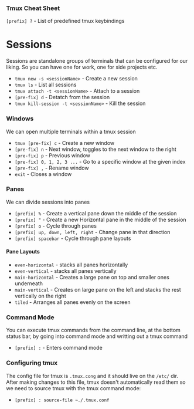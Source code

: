 ### Tmux Cheat Sheet

`[prefix] ?` - List of predefined tmux keybindings

# Sessions

Sessions are standalone groups of terminals that can be configured for our liking. So you can have one for work, one for side projects etc.

- `tmux new -s <sessionName>` - Create a new session
- `tmux ls` - List all sessions
- `tmux attach -t <sessionName>` - Attach to a session
- `[pre-fix] d` - Detatch from the session
- `tmux kill-session -t <sessionName>` - Kill the session

### Windows

We can open multiple terminals within a tmux session

- `tmux [pre-fix] c` - Create a new window
- `[pre-fix] n` - Next window, toggles to the next window to the right
- `[pre-fix] p` - Previous window
- `[pre-fix] 0, 1, 2, 3 ...` - Go to a specific window at the given index
- `[pre-fix] ,` - Rename window
- `exit` - Closes a window

### Panes

We can divide sessions into panes

- `[prefix] %` - Create a vertical pane down the middle of the session
- `[prefix] "` - Create a new Horizontal pane in the middle of the session
- `[prefix] o` - Cycle through panes
- `[prefix] up, down, left, right` - Change pane in that direction
- `[prefix] spacebar` - Cycle through pane layouts

#### Pane Layouts

- `even-horizontal` - stacks all panes horizontally
- `even-vertical` - stacks all panes vertically
- `main-horizontal` - Creates a large pane on top and smaller ones underneath
- `main-vertical` - Creates on large pane on the left and stacks the rest vertically on the right
- `tiled` - Arranges all panes evenly on the screen

### Command Mode

You can execute tmux commands from the command line, at the bottom status bar, by going into command mode and writting out a tmux command

- `[prefix] :` - Enters command mode

### Configuring tmux

The config file for tmux is `.tmux.cong` and it should live on the `/etc/` dir.
After making changes to this file, tmux doesn't automatically read them so we need to source tmux with the tmux command mode:

- `[prefix] : source-file ~./.tmux.conf`
